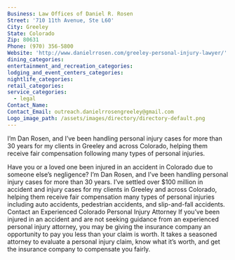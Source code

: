 ```yaml
---
Business: Law Offices of Daniel R. Rosen
Street: '710 11th Avenue, Ste L60'
City: Greeley
State: Colorado
Zip: 80631
Phone: (970) 356-5800
Website: 'http://www.danielrrosen.com/greeley-personal-injury-lawyer/'
dining_categories:
entertainment_and_recreation_categories:
lodging_and_event_centers_categories:
nightlife_categories:
retail_categories:
service_categories:
  - legal
Contact_Name:
Contact_Email: outreach.danielrrosengreeley@gmail.com
Logo_image_path: /assets/images/directory/directory-default.png
---
```



I’m Dan Rosen, and I’ve been handling personal injury cases for more than 30 years for my clients in Greeley and across Colorado, helping them receive fair compensation following many types of personal injuries.

Have you or a loved one been injured in an accident in Colorado due to someone else’s negligence? I’m Dan Rosen, and I’ve been handling personal injury cases for more than 30 years. I’ve settled over $100 million in accident and injury cases for my clients in Greeley and across Colorado, helping them receive fair compensation many types of personal injuries including auto accidents, pedestrian accidents, and slip-and-fall accidents. Contact an Experienced Colorado Personal Injury Attorney If you’ve been injured in an accident and are not seeking guidance from an experienced personal injury attorney, you may be giving the insurance company an opportunity to pay you less than your claim is worth. It takes a seasoned attorney to evaluate a personal injury claim, know what it’s worth, and get the insurance company to compensate you fairly.